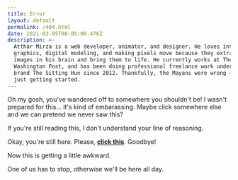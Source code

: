 ```yaml
---
title: Error
layout: default
permalink: /404.html
date: 2021-03-05T00:05:00.476Z
description: >-
  Atthar Mirza is a web developer, animator, and designer. He loves interactive
  graphics, digital modeling, and making pixels move because they extract the
  images in his brain and bring them to life. He currently works at The
  Washington Post, and has been doing professional freelance work under the
  brand The Sitting Hun since 2012. Thankfully, the Mayans were wrong – he was
  just getting started.
---
```


Oh my gosh, you've wandered off to somewhere you shouldn't be! I wasn't prepared for this... it's kind of embarassing. Maybe click somewhere else and we can pretend we never saw this? 

If you're still reading this, I don't understand your line of reasoning.

Okay, you're still here. Please, [**click this**](https://www.youtube.com/watch?v=dQw4w9WgXcQ). Goodbye!

Now this is getting a little awkward.

One of us has to stop, otherwise we'll be here all day.